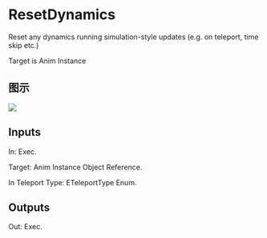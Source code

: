 # ResetDynamics

Reset any dynamics running simulation-style updates (e.g. on teleport, time skip etc.)

Target is Anim Instance

## 图示

![]($-20221218-17504122.png)

## Inputs

In: Exec.

Target: Anim Instance Object Reference.

In Teleport Type: ETeleportType Enum.  

## Outputs

Out: Exec.

